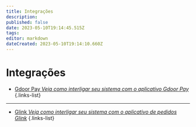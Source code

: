 ```yaml
---
title: Integrações
description: 
published: false
date: 2023-05-10T19:14:45.515Z
tags: 
editor: markdown
dateCreated: 2023-05-10T19:14:10.660Z
---
```


# Integrações



- [Gdoor Pay *Veja como interligar seu sistema com o aplicativo Gdoor Pay*](/ferramentas/gdoorpay)
{.links-list}
-----------------------------------------------------------------------------------------------------
- [Glink *Veja como interligar seu sistema com o aplicativo de pedidos Glink*](/ferramentas/glink)
{.links-list}


